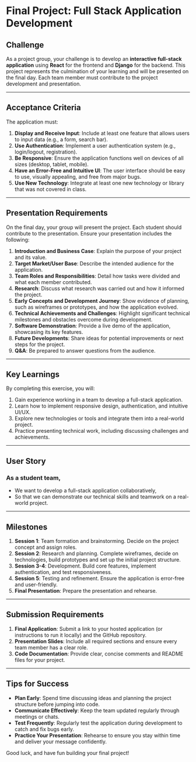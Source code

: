 # Final Project: Full Stack Application Development

## Challenge

As a project group, your challenge is to develop an **interactive full-stack application** using **React** for the frontend and **Django** for the backend. This project represents the culmination of your learning and will be presented on the final day. Each team member must contribute to the project development and presentation.

---

## Acceptance Criteria

The application must:

1. **Display and Receive Input**: Include at least one feature that allows users to input data (e.g., a form, search bar).
2. **Use Authentication**: Implement a user authentication system (e.g., login/logout, registration).
3. **Be Responsive**: Ensure the application functions well on devices of all sizes (desktop, tablet, mobile).
4. **Have an Error-Free and Intuitive UI**: The user interface should be easy to use, visually appealing, and free from major bugs.
5. **Use New Technology**: Integrate at least one new technology or library that was not covered in class.

---

## Presentation Requirements

On the final day, your group will present the project. Each student should contribute to the presentation. Ensure your presentation includes the following:

1. **Introduction and Business Case**: Explain the purpose of your project and its value.
2. **Target Market/User Base**: Describe the intended audience for the application.
3. **Team Roles and Responsibilities**: Detail how tasks were divided and what each member contributed.
4. **Research**: Discuss what research was carried out and how it informed the project.
5. **Early Concepts and Development Journey**: Show evidence of planning, such as wireframes or prototypes, and how the application evolved.
6. **Technical Achievements and Challenges**: Highlight significant technical milestones and obstacles overcome during development.
7. **Software Demonstration**: Provide a live demo of the application, showcasing its key features.
8. **Future Developments**: Share ideas for potential improvements or next steps for the project.
9. **Q&A**: Be prepared to answer questions from the audience.

---

## Key Learnings

By completing this exercise, you will:

1. Gain experience working in a team to develop a full-stack application.
2. Learn how to implement responsive design, authentication, and intuitive UI/UX.
3. Explore new technologies or tools and integrate them into a real-world project.
4. Practice presenting technical work, including discussing challenges and achievements.

---

## User Story

### As a student team,

- We want to develop a full-stack application collaboratively,
- So that we can demonstrate our technical skills and teamwork on a real-world project.

---

## Milestones

1. **Session 1**: Team formation and brainstorming. Decide on the project concept and assign roles.
2. **Session 2**: Research and planning. Complete wireframes, decide on technologies, build prototypes and set up the initial project structure.
3. **Session 3-4**: Development. Build core features, implement authentication, and test responsiveness.
4. **Session 5**: Testing and refinement. Ensure the application is error-free and user-friendly.
5. **Final Presentation**: Prepare the presentation and rehearse.

---

## Submission Requirements

1. **Final Application**: Submit a link to your hosted application (or instructions to run it locally) and the GitHub repository.
2. **Presentation Slides**: Include all required sections and ensure every team member has a clear role.
3. **Code Documentation**: Provide clear, concise comments and README files for your project.

---

## Tips for Success

- **Plan Early**: Spend time discussing ideas and planning the project structure before jumping into code.
- **Communicate Effectively**: Keep the team updated regularly through meetings or chats.
- **Test Frequently**: Regularly test the application during development to catch and fix bugs early.
- **Practice Your Presentation**: Rehearse to ensure you stay within time and deliver your message confidently.

Good luck, and have fun building your final project!
